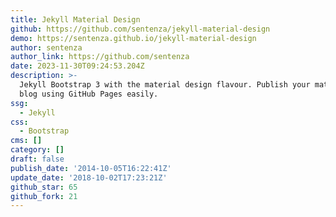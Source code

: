 ```yaml
---
title: Jekyll Material Design
github: https://github.com/sentenza/jekyll-material-design
demo: https://sentenza.github.io/jekyll-material-design
author: sentenza
author_link: https://github.com/sentenza
date: 2023-11-30T09:24:53.204Z
description: >-
  Jekyll Bootstrap 3 with the material design flavour. Publish your materialized
  blog using GitHub Pages easily.
ssg:
  - Jekyll
css:
  - Bootstrap
cms: []
category: []
draft: false
publish_date: '2014-10-05T16:22:41Z'
update_date: '2018-10-02T17:23:21Z'
github_star: 65
github_fork: 21
---
```

